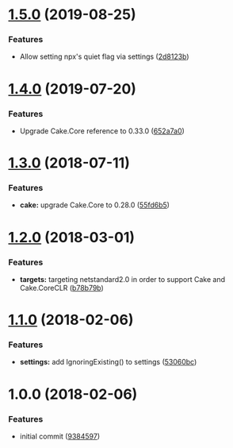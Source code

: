 # [1.5.0](https://github.com/michael-wolfenden/Cake.Npx/compare/v1.4.0...v1.5.0) (2019-08-25)


### Features

* Allow setting npx's quiet flag via settings ([2d8123b](https://github.com/michael-wolfenden/Cake.Npx/commit/2d8123b))

# [1.4.0](https://github.com/michael-wolfenden/Cake.Npx/compare/v1.3.0...v1.4.0) (2019-07-20)


### Features

* Upgrade Cake.Core reference to 0.33.0 ([652a7a0](https://github.com/michael-wolfenden/Cake.Npx/commit/652a7a0))

# [1.3.0](https://github.com/michael-wolfenden/Cake.Npx/compare/v1.2.0...v1.3.0) (2018-07-11)


### Features

* **cake:** upgrade Cake.Core to 0.28.0 ([55fd6b5](https://github.com/michael-wolfenden/Cake.Npx/commit/55fd6b5))

<a name="1.2.0"></a>
# [1.2.0](https://github.com/michael-wolfenden/Cake.Npx/compare/v1.1.0...v1.2.0) (2018-03-01)


### Features

* **targets:** targeting netstandard2.0 in order to support Cake and Cake.CoreCLR ([b78b79b](https://github.com/michael-wolfenden/Cake.Npx/commit/b78b79b))

<a name="1.1.0"></a>
# [1.1.0](https://github.com/michael-wolfenden/Cake.Npx/compare/v1.0.0...v1.1.0) (2018-02-06)


### Features

* **settings:** add IgnoringExisting() to settings ([53060bc](https://github.com/michael-wolfenden/Cake.Npx/commit/53060bc))

<a name="1.0.0"></a>
# 1.0.0 (2018-02-06)


### Features

* initial commit ([9384597](https://github.com/michael-wolfenden/Cake.Npx/commit/9384597))
